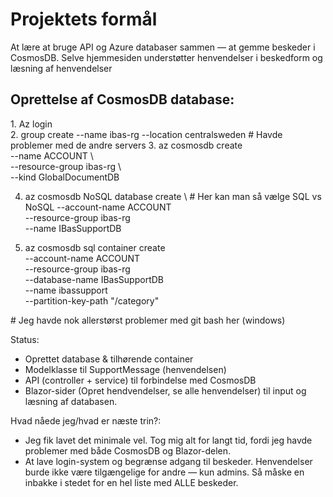 <h1>Projektets formål</h1>

<p>
  At lære at bruge API og Azure databaser sammen — at gemme beskeder i CosmosDB. Selve hjemmesiden understøtter henvendelser i beskedform og læsning af henvendelser
</p>

<h2>Oprettelse af CosmosDB database:</h2>

<p> 
1. Az login <br>
2. group create --name ibas-rg --location centralsweden # Havde problemer med de andre servers
3. az cosmosdb create <br>
  --name ACCOUNT \<br>
  --resource-group ibas-rg \<br>
  --kind GlobalDocumentDB

4. az cosmosdb NoSQL database create \ # Her kan man så vælge SQL vs NoSQL
  --account-name ACCOUNT \
  --resource-group ibas-rg \
  --name IBasSupportDB

5. az cosmosdb sql container create \
  --account-name ACCOUNT \
  --resource-group ibas-rg \
  --database-name IBasSupportDB \
  --name ibassupport \
  --partition-key-path "/category"
</p>
   <p># Jeg havde nok allerstørst problemer med git bash her (windows)</p>


Status:

- Oprettet database & tilhørende container
- Modelklasse til SupportMessage (henvendelsen)
- API (controller + service) til forbindelse med CosmosDB
- Blazor-sider (Opret hendvendelser, se alle henvendelser) til input og læsning af databasen.


Hvad nåede jeg/hvad er næste trin?:
- Jeg fik lavet det minimale vel. Tog mig alt for langt tid, fordi jeg havde problemer med både CosmosDB og Blazor-delen.
- At lave login-system og begrænse adgang til beskeder. Henvendelser burde ikke være tilgængelige for andre — kun admins. Så måske en inbakke i stedet for en hel liste med ALLE beskeder.
